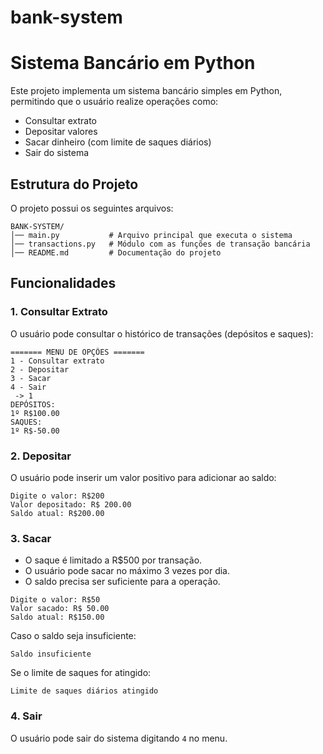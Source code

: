 # bank-system

# Sistema Bancário em Python

Este projeto implementa um sistema bancário simples em Python, permitindo que o usuário realize operações como:

- Consultar extrato
- Depositar valores
- Sacar dinheiro (com limite de saques diários)
- Sair do sistema

## Estrutura do Projeto

O projeto possui os seguintes arquivos:

```
BANK-SYSTEM/
│── main.py           # Arquivo principal que executa o sistema
│── transactions.py   # Módulo com as funções de transação bancária
│── README.md         # Documentação do projeto
```
## Funcionalidades

### 1. Consultar Extrato
O usuário pode consultar o histórico de transações (depósitos e saques):
```
======= MENU DE OPÇÕES =======
1 - Consultar extrato
2 - Depositar
3 - Sacar
4 - Sair
 -> 1
DEPÓSITOS:
1º R$100.00
SAQUES:
1º R$-50.00
```

### 2. Depositar
O usuário pode inserir um valor positivo para adicionar ao saldo:
```
Digite o valor: R$200
Valor depositado: R$ 200.00
Saldo atual: R$200.00
```

### 3. Sacar
- O saque é limitado a R$500 por transação.
- O usuário pode sacar no máximo 3 vezes por dia.
- O saldo precisa ser suficiente para a operação.
```
Digite o valor: R$50
Valor sacado: R$ 50.00
Saldo atual: R$150.00
```

Caso o saldo seja insuficiente:
```
Saldo insuficiente
```

Se o limite de saques for atingido:
```
Limite de saques diários atingido
```

### 4. Sair
O usuário pode sair do sistema digitando `4` no menu.